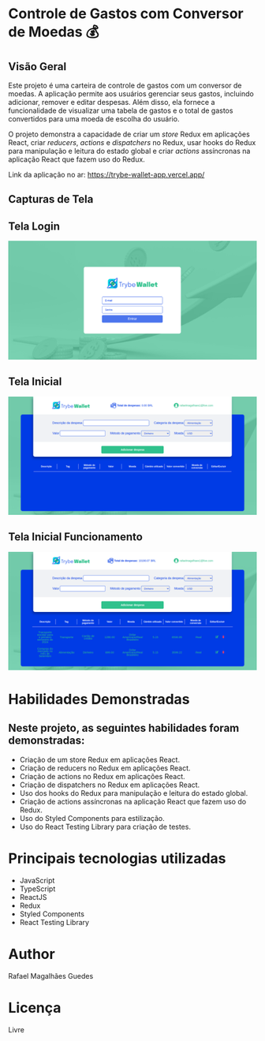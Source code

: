# Controle de Gastos com Conversor de Moedas 💰

## Visão Geral

Este projeto é uma carteira de controle de gastos com um conversor de moedas. A aplicação permite aos usuários gerenciar seus gastos, incluindo adicionar, remover e editar despesas. Além disso, ela fornece a funcionalidade de visualizar uma tabela de gastos e o total de gastos convertidos para uma moeda de escolha do usuário.

O projeto demonstra a capacidade de criar um _store_ Redux em aplicações React, criar _reducers_, _actions_ e _dispatchers_ no Redux, usar hooks do Redux para manipulação e leitura do estado global e criar _actions_ assíncronas na aplicação React que fazem uso do Redux.

Link da aplicação no ar: https://trybe-wallet-app.vercel.app/

## Capturas de Tela

## Tela Login

![Tela Login](imgs/tela_login.png)

## Tela Inicial

![Tela Inicial](imgs/tela_inicial.png)

## Tela Inicial Funcionamento

![Tela Inicial](imgs/tela_com_dados.png)

# Habilidades Demonstradas

## Neste projeto, as seguintes habilidades foram demonstradas:

- Criação de um store Redux em aplicações React.
- Criação de reducers no Redux em aplicações React.
- Criação de actions no Redux em aplicações React.
- Criação de dispatchers no Redux em aplicações React.
- Uso dos hooks do Redux para manipulação e leitura do estado global.
- Criação de actions assíncronas na aplicação React que fazem uso do Redux.
- Uso do Styled Components para estilização.
- Uso do React Testing Library para criação de testes.

# Principais tecnologias utilizadas

- JavaScript
- TypeScript
- ReactJS
- Redux
- Styled Components
- React Testing Library

# Author

Rafael Magalhães Guedes

# Licença

Livre
